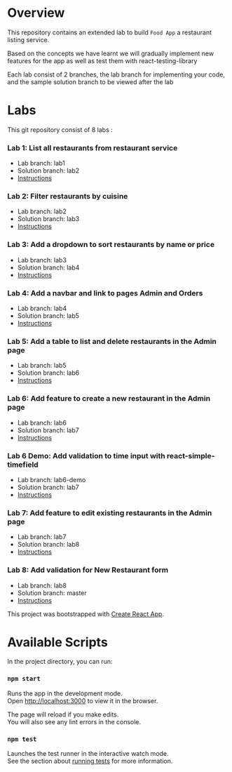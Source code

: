 # Overview

This repository contains an extended lab to build `Food App` a restaurant listing service.

Based on the concepts we have learnt we will gradually implement new features for the app as well as test them with react-testing-library

Each lab consist of 2 branches, the lab branch for implementing your code, and the sample solution branch to be viewed after the lab

# Labs

This git repository consist of 8 labs :

### Lab 1: List all restaurants from restaurant service

- Lab branch: lab1
- Solution branch: lab2
- [Instructions](https://thoughtworks-jumpstart.gitbook.io/jumpstart/front-end-web-development/react/food-app-labs/lab1.md)

### Lab 2: Filter restaurants by cuisine

- Lab branch: lab2
- Solution branch: lab3
- [Instructions](https://thoughtworks-jumpstart.gitbook.io/jumpstart/front-end-web-development/react/food-app-labs/lab2.md)

### Lab 3: Add a dropdown to sort restaurants by name or price

- Lab branch: lab3
- Solution branch: lab4
- [Instructions](https://thoughtworks-jumpstart.gitbook.io/jumpstart/front-end-web-development/react/food-app-labs/lab3.md)

### Lab 4: Add a navbar and link to pages Admin and Orders

- Lab branch: lab4
- Solution branch: lab5
- [Instructions](https://thoughtworks-jumpstart.gitbook.io/jumpstart/front-end-web-development/react/food-app-labs/lab4.md)

### Lab 5: Add a table to list and delete restaurants in the Admin page

- Lab branch: lab5
- Solution branch: lab6
- [Instructions](https://thoughtworks-jumpstart.gitbook.io/jumpstart/front-end-web-development/react/food-app-labs/lab5.md)

### Lab 6: Add feature to create a new restaurant in the Admin page

- Lab branch: lab6
- Solution branch: lab7
- [Instructions](https://thoughtworks-jumpstart.gitbook.io/jumpstart/front-end-web-development/react/food-app-labs/lab6.md)

### Lab 6 Demo: Add validation to time input with react-simple-timefield

- Lab branch: lab6-demo
- Solution branch: lab7
- [Instructions](https://thoughtworks-jumpstart.gitbook.io/jumpstart/front-end-web-development/react/food-app-labs/lab6.md)

### Lab 7: Add feature to edit existing restaurants in the Admin page

- Lab branch: lab7
- Solution branch: lab8
- [Instructions](https://thoughtworks-jumpstart.gitbook.io/jumpstart/front-end-web-development/react/food-app-labs/lab7.md)

### Lab 8: Add validation for New Restaurant form

- Lab branch: lab8
- Solution branch: master
- [Instructions](https://thoughtworks-jumpstart.gitbook.io/jumpstart/front-end-web-development/react/food-app-labs/lab8.md)

This project was bootstrapped with [Create React App](https://github.com/facebook/create-react-app).

# Available Scripts

In the project directory, you can run:

### `npm start`

Runs the app in the development mode.<br>
Open [http://localhost:3000](http://localhost:3000) to view it in the browser.

The page will reload if you make edits.<br>
You will also see any lint errors in the console.

### `npm test`

Launches the test runner in the interactive watch mode.<br>
See the section about [running tests](https://facebook.github.io/create-react-app/docs/running-tests) for more information.
